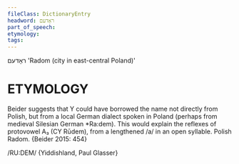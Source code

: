 ```yaml
---
fileClass: DictionaryEntry
headword: ראָדעם
part_of_speech: 
etymology: 
tags: 
---
```

ראָדעם
'Radom (city in east-central Poland)'

ETYMOLOGY
===========
Beider suggests that Y could have borrowed the name not directly from Polish, but from a local German dialect spoken in Poland (perhaps from medieval Silesian German *Ra:dem). This would explain the reflexes of protovowel A₃ (CY Rūdem), from a lengthened /a/ in an open syllable.
Polish Radom.
{Beider 2015: 454}

/RU:DEM/ {Yiddishland, Paul Glasser}